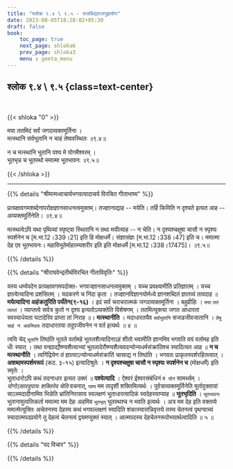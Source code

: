 ```yaml
---
title: "श्लोक ९.४ \ ९.५ - राजविद्यराजगुह्ययोग"
date: 2023-08-05T18:28:02+05:30
draft: false
book:
    toc_page: true
    next_page: shloka6
    prev_page: shloka3
    menu : geeta_menu
---
```




## श्लोक ९.४ \ ९.५ {class=text-center}

<br/>

{{< shloka  "0"  >}}

मया ततमिदं सर्वं जगदव्यक्तमूर्तिना ।  
मत्स्थानि सर्वभूतानि न चाहं तेष्ववस्थितः ॥९.४॥  

न च मत्स्थानि भूतानि पश्य मे योगमैश्वरम् ।  
भूतभृन्न च भूतस्थो ममात्मा भूतभावनः ॥९.५॥

{{< /shloka >}}

---


{{% details "श्रीमत्मध्वाचार्यभगवत्पादाचर्य विरचित  गीताभाष्य" %}}

प्रत्यक्षावगमशब्देनापरोक्षज्ञानसाधनत्वमुक्तम्। तज्ज्ञानाद्याह -- मयेति। तर्हि किमिति न दृश्यते इत्यत आह -- अव्यक्तमूर्तिनेति। ॥९.४॥

मत्स्थत्वेऽपि यथा पृथिव्यां स्पृष्ट्वा स्थितानि न तथा मयीत्याह -- न चेति।
न दृश्यश्चक्षुषा चासौ न स्पृश्यः स्पर्शनेन च [म.भा.12।339।21] इति 
हि मोक्षधर्मे। संज्ञासंज्ञः [म.भा.12।338।47] इति च। 
ममात्मा देह एव भूतभावनः। महाविभूतेर्माहात्म्यशरीर इति
इति मोक्षधर्मे [म.भा.12।338।17475]।  ॥९.५॥

{{% /details %}}



{{% details "श्रीराघवेन्द्रतीर्थविरचित गीताविवृतिः" %}}

यस्य धर्म्यपदेन प्रत्यक्षावगमपदोक्त- भगवज्ज्ञानसाधनत्वमुक्तम्‌ । 
यच्च प्रवक्ष्यामीति प्रतिज्ञातम्‌ । यच्च ज्ञात्वेत्यादिना प्रशंसितम्‌ । 
यदकरणे च निंदा कृता । तज्ज्ञानविज्ञानयोर्मध्ये ज्ञानशब्दितं ज्ञातव्यं 
तावदाह ॥ **मयेत्यादिना अहंक्रतुरिति पर्यंतेन(९-१६)** । इदं सर्वं 
चराचरात्मकं जगदव्यक्तमूर्तिना । बहुव्रीहिः । `मया` `ततं` `व्याप्तं` । 
व्याप्तत्वे सर्वत्र कुतो न दृश्य इत्यतोऽव्यक्तेति विशेषणम्‌ । 
ततमित्युक्त्या जगत आधारता स्वस्याधेयता घटादेरिव प्राप्ता 
तां निराह ॥। **मत्स्थानीति** । मदाधारतयैव
`सर्वभूतानि` सजडजीवजातानि । `तेषु चाहं न अवस्थितः` 
तदाधारतया तदुपजीवनेन न वर्त इत्यर्थः ॥ ४ ॥  

त्वयि चेद् ‌`भूतानि` तिष्ठंति भूतले वर्तामहे भूतलशैत्यादिनाऽहं शीतो
भवामीति ज्ञानमिव भगवति वयं वर्तामह इति धीः स्यात्‌ । तथा
वन्ह्याद्यौष्ण्यशैत्याभ्यां भूतलादेरौष्ण्यशैत्यवदन्योन्यधर्मसंक्रांतिश्च स्यादित्यत
आह ॥ **न च मत्स्थानौति** । त्वगिंद्रियेण तं ज्ञात्वाऽन्योन्यधर्मसंक्रांतिं
चासाद्य न तिष्ठंति । भगवतः प्राकृतस्पर्शरहितत्वात्‌ ।  
**अशब्दमस्पर्शमरूपं** (कठ. ३-१५) इत्यादिश्रुतेः । 
**न दृश्यश्चक्षुषा चासौ न स्पृश्यः स्पर्शनेन च** (मोक्षधर्मे) इति स्मृतेः ।  
भूताधारोऽपि कथं तदनाधार इत्यत उक्तं ॥ **पश्येत्यादि** । 
ऐश्वरं ईश्वरसंबंधिनं `मे योगं` सामर्थ्यम्‌ । 
*योगोऽसारवुपायः शक्तिरेव चेति* वचनात्‌, `पश्य` मम तादृर्शी
शक्तिमित्यर्थः । पूर्वत्राव्यक्तमूर्तिनेति मूर्तावुक्तायां साऽस्मदादीनामिव
भिन्नेति भ्रांतिनिरासाय स्वलक्षणं भूताधारत्वादिकं स्वदेहस्याप्याह
॥ **भूतभृदिति** । `भूतभावनः` भूतानामुत्पत्तिकर्ता ममात्मा मम देहः अहमिव
`भूतभृत्‌` भूतस्थश्च न भवति इत्यर्थः । अत्र मम देह इति वक्तव्ये
ममात्मेत्युक्तिः अचेतनस्य देहस्य कथं भगवल्लक्षणं स्यादिति
शंकास्यात्तन्निवृत्तये तस्य चेतनत्वं पृथग्वाच्यं स्यादात्मपदप्रयोगे तु
देहत्वं चेतनत्वं द्वयमप्युक्तं स्यात्‌ । आत्मपदस्य
देहचेतनरूपोभयार्थत्वादिति ॥ ५ ॥


{{% /details %}}



{{% details "पद विचार" %}}


{{% /details %}}
